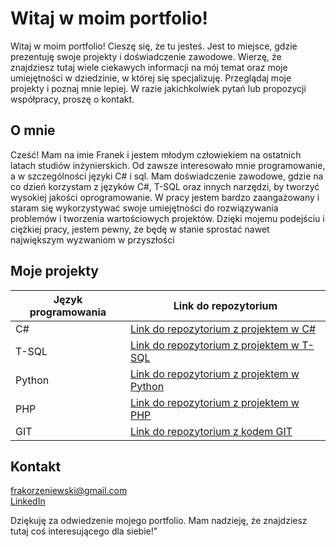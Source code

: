 # Witaj w moim portfolio!

Witaj w moim portfolio! Cieszę się, że tu jesteś. Jest to miejsce, gdzie prezentuję swoje projekty i doświadczenie zawodowe. Wierzę, że znajdziesz tutaj wiele ciekawych informacji na mój temat oraz moje umiejętności w dziedzinie, w której się specjalizuję. Przeglądaj moje projekty i poznaj mnie lepiej. W razie jakichkolwiek pytań lub propozycji współpracy, proszę o kontakt.

## O mnie

Cześć! Mam na imie Franek i jestem młodym człowiekiem na ostatnich latach studiów inżynierskich. Od zawsze interesowało mnie programowanie, a w szczególności języki C# i sql. Mam doświadczenie zawodowe, gdzie na co dzień korzystam z języków C#, T-SQL oraz innych narzędzi, by tworzyć wysokiej jakości oprogramowanie. W pracy jestem bardzo zaangażowany i staram się wykorzystywać swoje umiejętności do rozwiązywania problemów i tworzenia wartościowych projektów. Dzięki mojemu podejściu i ciężkiej pracy, jestem pewny, że będę w stanie sprostać nawet największym wyzwaniom w przyszłości

## Moje projekty

| Język programowania | Link do repozytorium |
| -------------------|----------------------|
| C#                  | [Link do repozytorium z projektem w C#](https://github.com/Frakor98/CS) |
| T-SQL               | [Link do repozytorium z projektem w T-SQL](https://github.com/Frakor98/Tsql) |
| Python              | [Link do repozytorium z projektem w Python](https://github.com/Frakor98/Python) |
| PHP                 | [Link do repozytorium z projektem w PHP](https://github.com/Frakor98/PHP) |
| GIT                 | [Link do repozytorium z kodem GIT](https://github.com/Frakor98/GIT) |


## Kontakt

[frakorzeniewski@gmail.com](mailto:frakorzeniewski@gmail.com)<br>
[LinkedIn](https://www.linkedin.com/in/franciszek-korzeniewski-3906a6173/)


Dziękuję za odwiedzenie mojego portfolio. Mam nadzieję, że znajdziesz tutaj coś interesującego dla siebie!"
